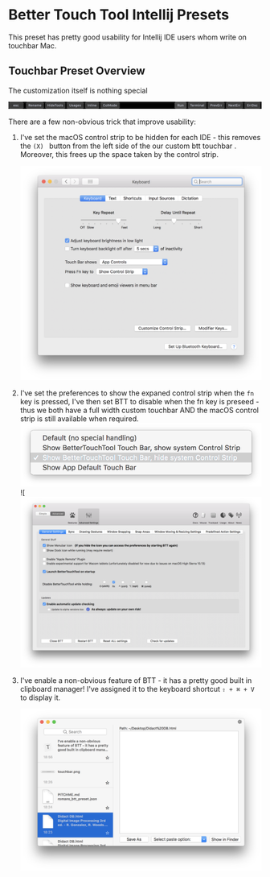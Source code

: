 # Better Touch Tool Intellij Presets

This preset has pretty good usability for Intellij IDE users whom write on touchbar Mac. 

## Touchbar Preset Overview

The customization itself is nothing special

![touch bar preset screenshot](touchbar.png)

There are a few non-obvious trick that improve usability: 

1. I've set the macOS control strip to be hidden for each IDE - this removes the ```(X) ``` button from the left side of the our custom btt touchbar . Moreover, this frees up the space taken by the control strip.

   ![mac touchbar prefs](mac_0.png)

2. I've set the preferences to show the expaned control strip when the ``` fn ``` key is pressed, I've then set  BTT to disable when the fn key is preseed - thus we both have a full width custom touchbar AND the macOS control strip is still available when required.  ![btt disable macos strip app specific](btt_0.png) ![![btt disable when fn is pressed](btt_1.png)

3. I've enable a non-obvious feature of BTT - it has a pretty good built in clipboard manager! I've assigned it to the keyboard shortcut ``` ⇧ + ⌘ + V ``` to display it. 

   ![btt built in clipboard manager](btt_2.png)

   ​